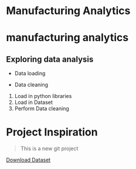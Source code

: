 # Manufacturing Analytics
# manufacturing analytics
## Exploring data analysis
+ Data loading
- Data cleaning


1. Load in python libraries
2. Load in Dataset
3. Perform Data cleaning

# **Project Inspiration**
> This is a new git project

[Download Dataset](https://docs.google.com/spreadsheets/d/1s6uTe2lS3lUe6ABFVtICve6xRw_rl8pu/edit?usp=sharing&ouid=112996816380764277435&rtpof=true&sd=true)
